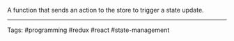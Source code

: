 A function that sends an action to the store to trigger a state update. 
____
Tags: #programming #redux #react #state-management